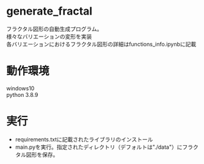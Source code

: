 # generate_fractal

フラクタル図形の自動生成プログラム。  
様々なバリエーションの変形を実装  
各バリエーションにおけるフラクタル図形の詳細はfunctions_info.ipynbに記載

# 動作環境
windows10  
python 3.8.9

# 実行
- requirements.txtに記載されたライブラリのインストール
- main.pyを実行。指定されたディレクトリ（デフォルトは"./data"）にフラクタル図形を保存。


